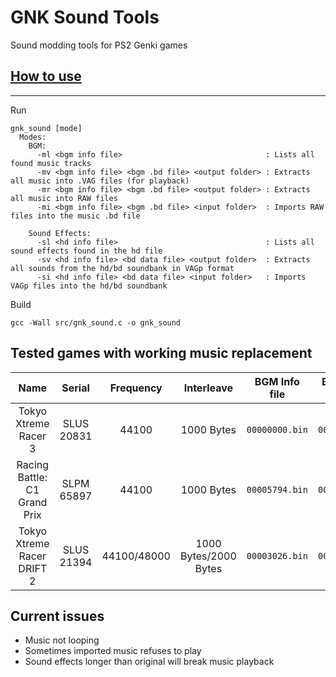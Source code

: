 # GNK Sound Tools

Sound modding tools for PS2 Genki games

## [How to use](https://github.com/igorciz777/GNKSoundTools/wiki/How-to-use)

***
Run
```shell
gnk_sound [mode]
  Modes:
    BGM:
      -ml <bgm info file>                                : Lists all found music tracks
      -mv <bgm info file> <bgm .bd file> <output folder> : Extracts all music into .VAG files (for playback)
      -mr <bgm info file> <bgm .bd file> <output folder> : Extracts all music into RAW files
      -mi <bgm info file> <bgm .bd file> <input folder>  : Imports RAW files into the music .bd file

    Sound Effects:
      -sl <hd info file>                                 : Lists all sound effects found in the hd file
      -sv <hd info file> <bd data file> <output folder>  : Extracts all sounds from the hd/bd soundbank in VAGp format
      -si <hd info file> <bd data file> <input folder>   : Imports VAGp files into the hd/bd soundbank
```
Build

```shell
gcc -Wall src/gnk_sound.c -o gnk_sound
```
## Tested games with working music replacement
|                     **Name**                    | **Serial** | **Frequency**       | **Interleave**            | **BGM Info file**         | **BGM Data file**         |
|:-----------------------------------------------:|:----------:|:-------------------:|:-------------------------:|:-------------------------:|:-------------------------:|
| Tokyo Xtreme Racer 3                            | SLUS 20831 |     44100           |   1000 Bytes              |  `00000000.bin`           |  `00000001.bd`            |
| Racing Battle: C1 Grand Prix                    | SLPM 65897 |     44100           |   1000 Bytes              |  `00005794.bin`           |  `00005795.bd`            |
| Tokyo Xtreme Racer DRIFT 2                      | SLUS 21394 |     44100/48000     |   1000 Bytes/2000 Bytes   |  `00003026.bin`           |  `00003027.bd`            |

## Current issues
- Music not looping
- Sometimes imported music refuses to play
- Sound effects longer than original will break music playback